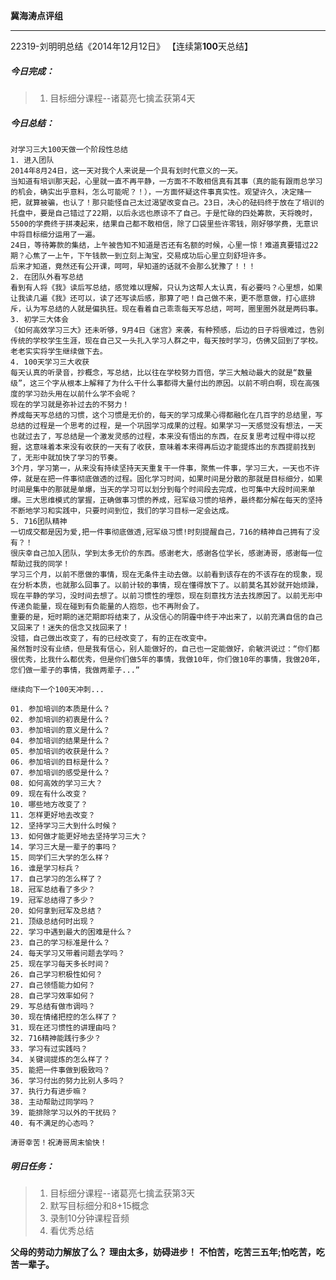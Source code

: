 **冀海涛点评组**

------

22319-刘明明总结《2014年12月12日》
【连续第**100**天总结】

##### __今日完成：__
>1. 目标细分课程--诸葛亮七擒孟获第4天

##### __今日总结：__
	
    对学习三大100天做一个阶段性总结
    1. 进入团队
    2014年8月24日，这一天对我个人来说是一个具有划时代意义的一天。
    当知道有培训那天起，心里就一直不再平静，一方面不不敢相信真有其事（真的能有跟雨总学习的机会，确实出乎意料，怎么可能呢？！），一方面怀疑这件事真实性。观望许久，决定赌一把，就算被骗，也认了！那只能怪自己太过渴望改变自己。23日，决心的砝码终于放在了培训的托盘中，要是自己错过了22期，以后永远也原谅不了自己。于是忙碌的四处筹款，天将晚时，5500的学费终于拼凑起来，结果自己都不敢相信，除了口袋里些许零钱，刚好够学费，无意识中将目标细分运用了一遍。
    24日，等待筹款的集结，上午被告知不知道是否还有名额的时候，心里一惊！难道真要错过22期？心焦了一上午，下午钱款一到立刻上淘宝，交易成功后心里立刻舒坦许多。
    后来才知道，竟然还有公开课，呵呵，早知道的话就不会那么犹豫了！！！
    2. 在团队外看写总结
    看到有人将《我》读后写总结，感觉难以理解，只认为这帮人太认真，有必要吗？心里想，如果让我读几遍《我》还可以，读了还写读后感，那算了吧！自己做不来，更不愿意做，打心底排斥，认为写总结的人就是偏执狂。现在看着自己乖乖每天写总结，呵呵，圈里圈外就是两码事。
    3. 初学三大体会
    《如何高效学习三大》还未听够，9月4日《迷宫》来袭，有种预感，后边的日子将很难过，告别传统的学校学生生涯，现在自己又一头扎入学习人群之中，每天按时学习，仿佛又回到了学校。老老实实将学生继续做下去。
    4. 100天学习三大收获
    每天认真的听录音，抄概念，写总结，比以往在学校努力百倍，学三大触动最大的就是“数量级”，这三个字从根本上解释了为什么干什么事都得大量付出的原因。以前不明白啊，现在高强度的学习劲头用在以前什么学不会呢？
    现在的学习就是弥补过去的不努力！
    养成每天写总结的习惯，这个习惯是无价的，每天的学习成果心得都融化在几百字的总结里，写总结的过程是一个思考的过程，是一个巩固学习成果的过程。如果学习一天感觉没有想法，一天也就过去了，写总结是一个激发灵感的过程，本来没有悟出的东西，在反复思考过程中得以挖掘，这意味着本来没有收获的一天有了收获，意味着本来得再后边才能提炼出的东西提前找到了，无形中就加快了学习的节奏。
    3个月，学习第一，从来没有持续坚持天天重复干一件事，聚焦一件事，学习三大，一天也不许停，就是在把一件事彻底做透的过程。固化学习时间，如果时间是分散的那就是目标细分，如果时间是集中的那就是单爆，当天的学习可以划分到每个时间段去完成，也可集中大段时间来单爆。三大思维模式的掌握，正确做事习惯的养成，冠军级习惯的培养，最终都分解在每天的坚持不断地学习和实践中，只要时间到位，我们的学习目标一定会达成。
    5. 716团队精神
    一切成交都是因为爱,把一件事彻底做透,冠军级习惯!时刻提醒自己，716的精神自己拥有了没有？！
    很庆幸自己加入团队，学到太多无价的东西。感谢老大，感谢各位学长，感谢涛哥，感谢每一位帮助过我的同学！
    学习三个月，以前不愿做的事情，现在无条件主动去做。以前看到该存在的不该存在的现象，现在分析本质，也就那么回事了。以前计较的事情，现在懂得放下了。以前莫名其妙就开始烦躁，现在平静的学习，没时间去想了。以前习惯性的埋怨，现在刻意找方法去找原因了。以前无形中传递负能量，现在碰到有负能量的人抱怨，也不再附会了。
    重要的是，短时期的迷茫期即将结束了，从没信心的阴霾中终于冲出来了，以前充满自信的自己又回来了！迷失的信念又找回来了！
    没错，自己做出改变了，有的已经改变了，有的正在改变中。
    虽然暂时没有业绩，但是我有信心，别人能做好的，自己也一定能做好，俞敏洪说过：“你们都很优秀，比我什么都优秀，但是你们做5年的事情，我做10年，你们做10年的事情，我做20年，您们做一辈子的事情，我做两辈子...”
    
    继续向下一个100天冲刺...

	01. 参加培训的本质是什么？
	02. 参加培训的初衷是什么？
	03. 参加培训的意义是什么？
	04. 参加培训的结果是什么？
	05. 参加培训的收获是什么？
	06. 参加培训的目标是什么？
	07. 参加培训的感受是什么？
	08. 如何高效的学习三大？
	09. 现在有什么改变？
	10. 哪些地方改变了？
	11. 怎样更好地去改变？
	12. 坚持学习三大到什么时候？
	13. 如何做才能更好地去坚持学习三大？
	14. 学习三大是一辈子的事吗？
	15. 同学们三大学的怎么样？
	16. 谁是学习标兵？
	17. 自己学习的怎么样了？
	18. 冠军总结看了多少？
	19. 冠军总结得了多少？
	20. 如何拿到冠军及总结？
	21. 顶级总结何时出现？
	22. 学习中遇到最大的困难是什么？
	23. 自己的学习标准是什么？
	24. 每天学习又带着问题去学吗？
	25. 现在学习每天多长时间？
	26. 自己学习积极性如何？
	27. 自己领悟能力如何？
	28. 自己学习效率如何？
	29. 写总结有做市调吗？
	30. 现在情绪把控的怎么样了？
	31. 现在还习惯性的讲理由吗？
	32. 716精神能践行多少？
	33. 学习有过实践吗？
	34. 关键词提炼的怎么样了？
	35. 能把一件事做到极致吗？
	36. 学习付出的努力比别人多吗？
	37. 执行力有进步嘛？
	38. 主动帮助过同学吗？
	39. 能排除学习以外的干扰码？
	40. 有不满足的心态吗？
	
    涛哥幸苦！祝涛哥周末愉快！
##### __明日任务：__
>1. 目标细分课程--诸葛亮七擒孟获第3天
>2. 默写目标细分和8+15概念
>3. 录制10分钟课程音频
>4. 看优秀总结

**父母的劳动力解放了么？**
**理由太多，妨碍进步！**
**不怕苦，吃苦三五年;怕吃苦，吃苦一辈子。**  